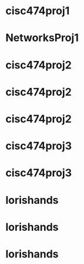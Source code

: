# cisc474proj1
# NetworksProj1
# cisc474proj2
# cisc474proj2
# cisc474proj2
# cisc474proj3
# cisc474proj3
# lorishands
# lorishands
# lorishands
